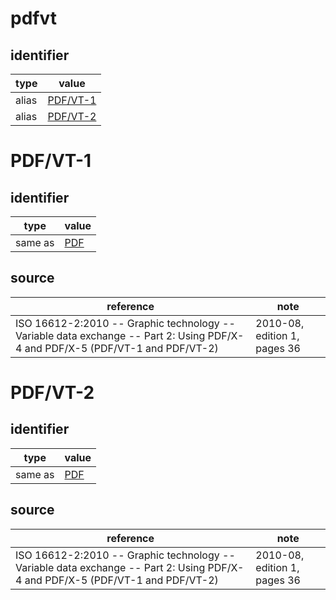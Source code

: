 # pdfvt

## identifier
| type              | value
| ----------------- | -----
| alias             | [PDF/VT-1](#pdfvt-1)
| alias             | [PDF/VT-2](#pdfvt-2)

# PDF/VT-1

## identifier
| type              | value
| ----------------- | -----
| same as           | [PDF](pdf.md)

## source
| reference | note
| --------- | ----
| ISO 16612-2:2010 -- Graphic technology -- Variable data exchange -- Part 2: Using PDF/X-4 and PDF/X-5 (PDF/VT-1 and PDF/VT-2) | 2010-08, edition 1, pages 36

# PDF/VT-2

## identifier
| type              | value
| ----------------- | -----
| same as           | [PDF](pdf.md)

## source
| reference | note
| --------- | ----
| ISO 16612-2:2010 -- Graphic technology -- Variable data exchange -- Part 2: Using PDF/X-4 and PDF/X-5 (PDF/VT-1 and PDF/VT-2) | 2010-08, edition 1, pages 36
